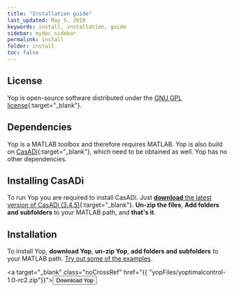 ```yaml
---
title: "Installation guide"
last_updated: May 5, 2019
keywords: install, installation, guide
sidebar: mydoc_sidebar
permalink: install
folder: install
toc: false
---
```


## License
Yop is open-source software distributed under the [GNU GPL license](https://www.gnu.org/licenses/gpl-3.0.en.html){:target="_blank"}.

## Dependencies
Yop is a MATLAB toolbox and therefore requires MATLAB. Yop is also build on [CasADi](https://web.casadi.org/){:target="_blank"}, which need to be obtained as well. Yop has no other dependencies.

## Installing CasADi
To run Yop you are required to install CasADi. Just [**download** the latest version of CasADi (3.4.5)](https://web.casadi.org/get/){:target="_blank"}. **Un-zip the files**, **Add folders and subfolders** to your MATLAB path, and **that's it**.

## Installation
To install Yop, **download Yop**, **un-zip Yop**, **add folders and subfolders** to your MATLAB path. [Try out some of the examples](examples).

<a target="\_blank" class="noCrossRef" href="{{ "yopFiles/yoptimalcontrol-1.0-rc2.zip"}}"><button type="button" class="btn btn-default" aria-label="Left Align"><span class="glyphicon glyphicon-download-alt" aria-hidden="true"></span> Download Yop </button></a>
